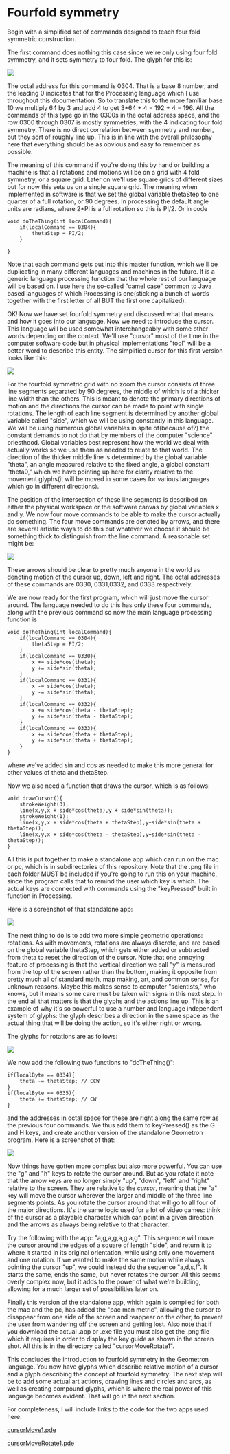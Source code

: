 # Fourfold symmetry

Begin with a simplified set of commands designed to teach four fold symmetric construction.

The first command does nothing this case since we're only using four fold symmetry, and it sets symmetry to four fold.  The glyph for this is:

![](4foldGlyph1.png)

The octal address for this command is 0304.  That is a base 8 number, and the leading 0 indicates that for the Processing language which I use throughout this documentation.  So to translate this to the more familiar base 10 we multiply 64 by 3 and add 4 to get 3*64 + 4 = 192 + 4 = 196.  All the commands of this type go in the 0300s in the octal address space, and the row 0300 through 0307 is mostly symmetries, with the 4 indicating four fold symmetry.  There is no direct correlation between symmetry and number, but they sort of roughly line up.  This is in line with the overall philosophy here that everything should be as obvious and easy to remember as possible.  

The meaning of this command if you're doing this by hand or building a machine is that all rotations and motions will be on a grid with 4 fold symmetry, or a square grid.  Later on we'll use square grids of different sizes but for now this sets us on a single square grid.  The meaning when implemented in software is that we set the global variable thetaStep to one quarter of a full rotation, or 90 degrees.  In processing the default angle units are radians, where 2*PI is a full rotation so this is PI/2.  Or in code

	void doTheThing(int localCommand){
		if(localCommand == 0304){
			thetaStep = PI/2;
		}

	}

Note that each command gets put into this master function, which we'll be duplicating in many different languages and machines in the future.  It is a generic language processing function that the whole rest of our language will be based on.  I use here the so-called "camel case" common to Java based languages of which Processing is one(sticking a bunch of words together with the first letter of all BUT the first one capitalized). 
 
OK!  Now we have set fourfold symmetry and discussed what that means and how it goes into our language.  Now we need to introduce the cursor.  This language will be used somewhat interchangeably with some other words depending on the context.  We'll use "cursor" most of the time in the computer software code but in physical implementations "tool" will be a better word to describe this entity.  The simplified cursor for this first version looks like this:

![](cursor.png)

For the fourfold symmetric grid with no zoom the cursor consists of three line segments separated by 90 degrees, the middle of which is of a thicker line width than the others.  This is meant to denote the primary directions of motion and the directions the cursor can be made to point with single rotations.  The length of each line segment is determined by another global variable called "side", which we will be using constantly in this language.  We will be using numerous global variables in spite of(because of?) the constant demands to not do that by members of the computer "science" priesthood.  Global variables best represent how the world we deal with actually works so we use them as needed to relate to that world.  The direction of the thicker middle line is determined by the global variable "theta", an angle measured relative to the fixed angle, a global constant "theta0," which we have pointing up here for clarity relative to the movement glyphs(it will be moved in some cases for various languages which go in different directions).  

The position of the intersection of these line segments is described on either the physical workspace or the software canvas by global variables x and y.  We now four move commands to be able to make the cursor actually do something.  The four move commands are denoted by arrows, and there are several artistic ways to do this but whatever we choose it should be something thick to distinguish from the line command.  A reasonable set might be:

![](arrows.png)

These arrows should be clear to pretty much anyone in the world as denoting motion of the cursor up, down, left and right.  The octal addresses of these commands are 0330, 0331,0332, and 0333 respectively.  

We are now ready for the first program, which will just move the cursor around.  The language needed to do this has only these four commands, along with the previous command so now the main language processing function is

	void doTheThing(int localCommand){
		if(localCommand == 0304){
			thetaStep = PI/2;
		}
		if(localCommand == 0330){
			x += side*cos(theta);   
			y += side*sin(theta); 
		}
		if(localCommand == 0331){
			x -= side*cos(theta);   
			y -= side*sin(theta); 
		}
		if(localCommand == 0332){
			x += side*cos(theta - thetaStep);
			y += side*sin(theta - thetaStep);
		}
		if(localCommand == 0333){
			x += side*cos(theta + thetaStep);
			y += side*sin(theta + thetaStep);
		}
	}
	
	
where we've added sin and cos as needed to make this more general for other values of theta and thetaStep.  

Now we also need a function that draws the cursor, which is as follows:

	void drawCursor(){
		strokeWeight(3);
		line(x,y,x + side*cos(theta),y + side*sin(theta));
		strokeWeight(1);
		line(x,y,x + side*cos(theta + thetaStep),y+side*sin(theta + thetaStep));
		line(x,y,x + side*cos(theta - thetaStep),y+side*sin(theta - thetaStep));
    }
    
All this is put together to make a standalone app which can run on the mac or pc, which is in subdirectories of this repository.  Note that the .png file in each folder MUST be included if you're going to run this on your machine, since the program calls that to remind the user which key is which.  The actual keys are connected with commands using the "keyPressed" built in function in Processing. 

Here is a screenshot of that standalone app:

![](cursorMoveScreenshot.png)


The next thing to do is to add two more simple geometric operations: rotations.  As with movements, rotations are always discrete, and are based on the global variable thetaStep, which gets either added or subtracted from theta to reset the direction of the cursor.  Note that one annoying feature of processing is that the vertical direction we call "y" is measured from the top of the screen rather than the bottom, making it opposite from pretty much all of standard math, map making, art, and common sense, for unknown reasons.  Maybe this makes sense to computer "scientists," who knows, but it means some care must be taken with signs in this next step. In the end all that matters is that the glyphs and the actions line up.  This is an example of why it's so powerful to use a number and language independent system of glyphs: the glyph describes a direction in the same space as the actual thing that will be doing the action, so it's either right or wrong. 

The glyphs for rotations are as follows:

![](rotationGlyphs.png)

We now add the following two functions to "doTheThing()":

	if(localByte == 0334){
		theta -= thetaStep; // CCW
	}
	if(localByte == 0335){
	    theta += thetaStep; // CW
	}

and the addresses in octal space for these are right along the same row as the previous four commands.  We thus add them to keyPressed() as the G and H keys, and create another version of the standalone Geometron program.  Here is a screenshot of that:

![](6keyscreenshot.png) 

Now things have gotten more complex but also more powerful.  You can use the "g" and "h" keys to rotate the cursor around.  But as you rotate it note that the arrow keys are no longer simply "up", "down", "left" and "right" relative to the screen.  They are relative to the _cursor_, meaning that the "a" key will move the cursor wherever the larger and middle of the three line segments points.  As you rotate the cursor around that will go to all four of the major directions.  It's the same logic used for a lot of video games: think of the cursor as a playable character which can point in a given direction and the arrows as always being relative to that character.  

Try the following with the app: "a,g,a,g,a,g,a,g". This sequence will move the cursor around the edges of a square of length "side", and return it to where it started in its original orientation, while using only one movement and one rotation.  If we wanted to make the same motion while always pointing the cursor "up", we could instead do the sequence "a,d,s,f".  It starts the same, ends the same, but never rotates the cursor.  All this seems overly complex now, but it adds to the power of what we're building, allowing for a much larger set of possibilities later on.  

Finally this version of the standalone app, which again is compiled for both the mac and the pc, has added the "pac man metric", allowing the cursor to disappear from one side of the screen and reappear on the other, to prevent the user from wandering off the screen and getting lost.  Also note that if you download the actual .app or .exe file you must also get the .png file which it requires in order to display the key guide as shown in the screen shot.  All this is in the directory called "cursorMoveRotate1".  

This concludes the introduction to fourfold symmetry in the Geometron language.  You now have glyphs which describe relative motion of a cursor and a glyph describing the concept of fourfold symmetry.  The next step will be to add some actual art actions, drawing lines and circles and arcs, as well as creating compound glyphs, which is where the real power of this language becomes evident.  That will go in the next section.  

For completeness, I will include links to the code for the two apps used here:

[cursorMove1.pde](cursorMove1/cursorMove1.pde)

[cursorMoveRotate1.pde](cursorMove1/cursorMoveRotate1.pde)






	


